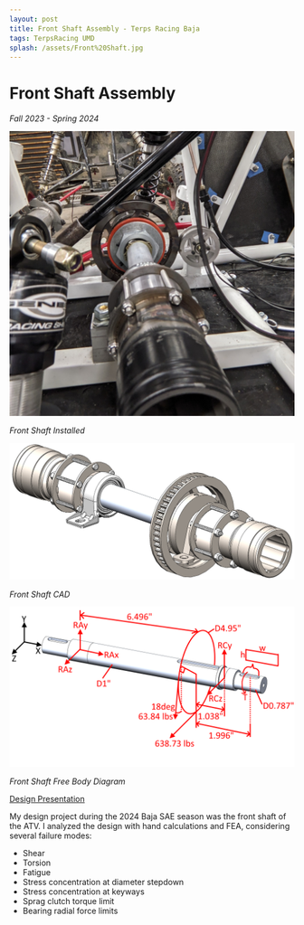 ```yaml
---
layout: post
title: Front Shaft Assembly - Terps Racing Baja
tags: TerpsRacing UMD
splash: /assets/Front%20Shaft.jpg
---
```


# Front Shaft Assembly

*Fall 2023 - Spring 2024*

![](/assets/Front%20Shaft.jpg)

*Front Shaft Installed*

![](/assets/Front%20Shaft%20CAD.jpg)

*Front Shaft CAD*

![](/assets/ShaftFBD_20mm.png)

*Front Shaft Free Body Diagram*

[Design Presentation](/assets/Terps%20Racing%20BAJA%20-%20Front%20Shaft%20-%20CDR%202.pdf)


My design project during the 2024 Baja SAE season was the front shaft of the ATV.
I analyzed the design with hand calculations and FEA, considering several failure modes:
- Shear
- Torsion
- Fatigue
- Stress concentration at diameter stepdown
- Stress concentration at keyways
- Sprag clutch torque limit
- Bearing radial force limits
